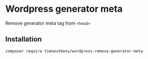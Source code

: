 # Wordpress generator meta

Remove generator meta tag from `<head>`

## Installation

```
composer require timneutkens/wordpress-remove-generator-meta
```

